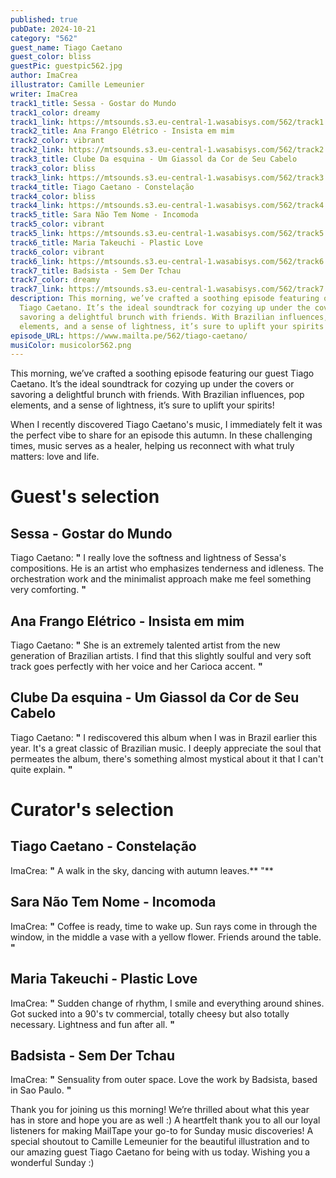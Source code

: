 ```yaml
---
published: true
pubDate: 2024-10-21
category: "562"
guest_name: Tiago Caetano
guest_color: bliss
guestPic: guestpic562.jpg
author: ImaCrea
illustrator: Camille Lemeunier
writer: ImaCrea
track1_title: Sessa - Gostar do Mundo
track1_color: dreamy
track1_link: https://mtsounds.s3.eu-central-1.wasabisys.com/562/track1.mp3
track2_title: Ana Frango Elétrico - Insista em mim
track2_color: vibrant
track2_link: https://mtsounds.s3.eu-central-1.wasabisys.com/562/track2.mp3
track3_title: Clube Da esquina - Um Giassol da Cor de Seu Cabelo
track3_color: bliss
track3_link: https://mtsounds.s3.eu-central-1.wasabisys.com/562/track3.mp3
track4_title: Tiago Caetano - Constelação
track4_color: bliss
track4_link: https://mtsounds.s3.eu-central-1.wasabisys.com/562/track4.mp3
track5_title: Sara Não Tem Nome - Incomoda
track5_color: vibrant
track5_link: https://mtsounds.s3.eu-central-1.wasabisys.com/562/track5.mp3
track6_title: Maria Takeuchi - Plastic Love
track6_color: vibrant
track6_link: https://mtsounds.s3.eu-central-1.wasabisys.com/562/track6.mp3
track7_title: Badsista - Sem Der Tchau
track7_color: dreamy
track7_link: https://mtsounds.s3.eu-central-1.wasabisys.com/562/track7.mp3
description: This morning, we’ve crafted a soothing episode featuring our guest
  Tiago Caetano. It’s the ideal soundtrack for cozying up under the covers or
  savoring a delightful brunch with friends. With Brazilian influences, pop
  elements, and a sense of lightness, it’s sure to uplift your spirits!
episode_URL: https://www.mailta.pe/562/tiago-caetano/
musiColor: musicolor562.png
---
```

This morning, we’ve crafted a soothing episode featuring our guest Tiago Caetano. It’s the ideal soundtrack for cozying up under the covers or savoring a delightful brunch with friends. With Brazilian influences, pop elements, and a sense of lightness, it’s sure to uplift your spirits!

When I recently discovered Tiago Caetano's music, I immediately felt it was the perfect vibe to share for an episode this autumn. In these challenging times, music serves as a healer, helping us reconnect with what truly matters: love and life.

# Guest's selection

## Sessa - Gostar do Mundo

Tiago Caetano: **"** I really love the softness and lightness of Sessa's compositions. He is an artist who emphasizes tenderness and idleness. The orchestration work and the minimalist approach make me feel something very comforting. **"** 

## Ana Frango Elétrico - Insista em mim

Tiago Caetano: **"** She is an extremely talented artist from the new generation of Brazilian artists. I find that this slightly soulful and very soft track goes perfectly with her voice and her Carioca accent. **"** 

## Clube Da esquina - Um Giassol da Cor de Seu Cabelo

Tiago Caetano: **"** I rediscovered this album when I was in Brazil earlier this year. It's a great classic of Brazilian music. I deeply appreciate the soul that permeates the album, there's something almost mystical about it that I can't quite explain. **"** 

# Curator's selection

## Tiago Caetano - Constelação

 ImaCrea: **"** A walk in the sky, dancing with autumn leaves.** "** 

## Sara Não Tem Nome - Incomoda

 ImaCrea: **"** Coffee is ready, time to wake up. Sun rays come in through the window, in the middle a vase with a yellow flower. Friends around the table. **"** 

## Maria Takeuchi - Plastic Love

 ImaCrea: **"** Sudden change of rhythm, I smile and everything around shines. Got sucked into a 90's tv commercial, totally cheesy but also totally necessary. Lightness and fun after all. **"** 

## Badsista - Sem Der Tchau

 ImaCrea: **"** Sensuality from outer space. Love the work by Badsista, based in Sao Paulo.  **"** 

Thank you for joining us this morning! We’re thrilled about what this year has in store and hope you are as well :) A heartfelt thank you to all our loyal listeners for making MailTape your go-to for Sunday music discoveries! A special shoutout to Camille Lemeunier for the beautiful illustration and to our amazing guest Tiago Caetano for being with us today. Wishing you a wonderful Sunday :)
